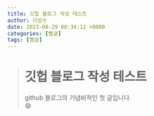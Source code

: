 ```yaml
---
title: 깃헙 블로그 작성 테스트
author: 이성수
date: 2023-08-29 00:34:12 +0800
categories: [뻘글]
tags: [뻘글]
---
```


<blockquote>
<h1 id="깃헙-블로그-작성-테스트">깃헙 블로그 작성 테스트</h1>
<p>github 블로그의 기념비적인 첫 글입니다.<br>
😄</p>
</blockquote>

